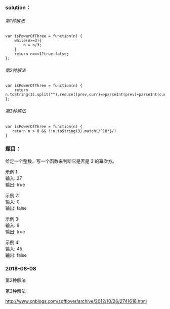 ### solution：
###### 第1种解法
```
var isPowerOfThree = function(n) {
    while(n>=3){
    	n = n/3;
    }
    return n===1?true:false;
};
```
###### 第2种解法
```
var isPowerOfThree = function(n) {
    return n.toString(3).split("").reduce((prev,curr)=>parseInt(prev)+parseInt(curr))==1;
};
```
###### 第3种解法
```
var isPowerOfThree = function(n) {
   return n > 0 && !!n.toString(3).match(/^10*$/)
}
```

### 题目：
给定一个整数，写一个函数来判断它是否是 3 的幂次方。

示例 1:<br>
输入: 27<br>
输出: true<br>

示例 2:<br>
输入: 0<br>
输出: false<br>

示例 3:<br>
输入: 9<br>
输出: true<br>

示例 4:<br>
输入: 45<br>
输出: false<br>


### 2018-08-08
第2种解法

第3种解法

http://www.cnblogs.com/softlover/archive/2012/10/26/2741616.html


<br><br><br><br><br><br>
<br><br><br><br><br><br>
<br><br><br><br><br><br>

